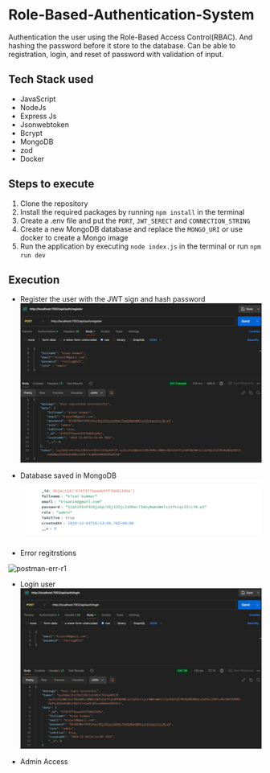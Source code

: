 # Role-Based-Authentication-System
Authentication the user using the Role-Based Access Control(RBAC). And hashing the password before it store to the database.
Can be able to registration, login, and reset of password with validation of input.

## Tech Stack used
- JavaScript
- NodeJs
- Express Js 
- Jsonwebtoken
- Bcrypt
- MongoDB
- zod
- Docker

## Steps to execute
1. Clone the repository
2. Install the required packages by running `npm install` in the terminal
3. Create a .env file and put the `PORT`, `JWT_SERECT` and `CONNECTION_STRING`
4. Create a new MongoDB database and replace the `MONGO_URI` or use docker to create a Mongo image
5. Run the application by executing `node index.js` in the terminal or run `npm run dev`

## Execution
- Register the user with the JWT sign and hash password
![alt text](image.png)

- Database saved in MongoDB
![alt text](image-2.png)

- Error regitrstions
<img width="791" alt="postman-err-r1" src="https://github.com/user-attachments/assets/dd50cf72-c41b-4f4b-a1f5-1c3ce2c11e0e">

- Login user
![alt text](image-1.png)

- Admin Access
